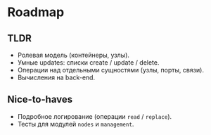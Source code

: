 # Roadmap

## TLDR

- Ролевая модель (контейнеры, узлы).
- Умные updates: списки create / update / delete.
- Операции над отдельными сущностями (узлы, порты, связи).
- Вычисления на back-end.

## Nice-to-haves

- Подробное логирование (операции `read` / `replace`).
- Тесты для модулей `nodes` и `management`.
